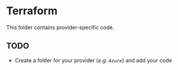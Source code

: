 # Terraform

This folder contains provider-specific code.

## TODO

- Create a folder for your provider (*e.g. `Azure`*) and add your code
